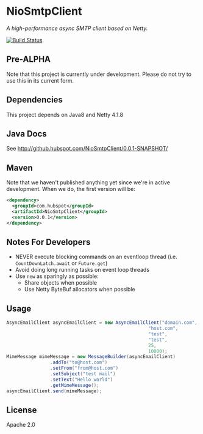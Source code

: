 # NioSmtpClient


*A high-performance async SMTP client based on Netty.*

[![Build Status](https://travis-ci.org/HubSpot/NioSmtpClient.svg?branch=master)](https://travis-ci.org/HubSpot/NioSmtpClient)


## Pre-ALPHA

Note that this project is currently under development.
Please do not try to use this in its current form.

## Dependencies

This project depends on Java8 and Netty 4.1.8

## Java Docs

See http://github.hubspot.com/NioSmtpClient/0.0.1-SNAPSHOT/

## Maven

Note that we haven't published anything yet since we're in active
development. When we do, the first version will be:

```xml
<dependency>
  <groupId>com.hubspot</groupId>
  <artifactId>NioSmtpClient</groupId>
  <version>0.0.1</version>
</dependency>
```


## Notes For Developers

- NEVER execute blocking commands on an eventloop thread (i.e. `CountDownLatch.await` or `Future.get`)
- Avoid doing long running tasks on event loop threads
- Use `new` as sparingly as possible:
  - Share objects when possible
  - Use Netty ByteBuf allocators when possible

## Usage
```java
AsyncEmailClient asyncEmailClient = new AsyncEmailClient("domain.com",
                                                    "host.com",
                                                    "test",
                                                    "test",
                                                    25,
                                                    10000);
MimeMessage mimeMessage = new MessageBuilder(asyncEmailClient)
                .addTo("to@host.com")
                .setFrom("from@host.com")
                .setSubject("test mail")
                .setText("Hello world")
                .getMimeMessage();
asyncEmailClient.send(mimeMessage);
```


## License

Apache 2.0

